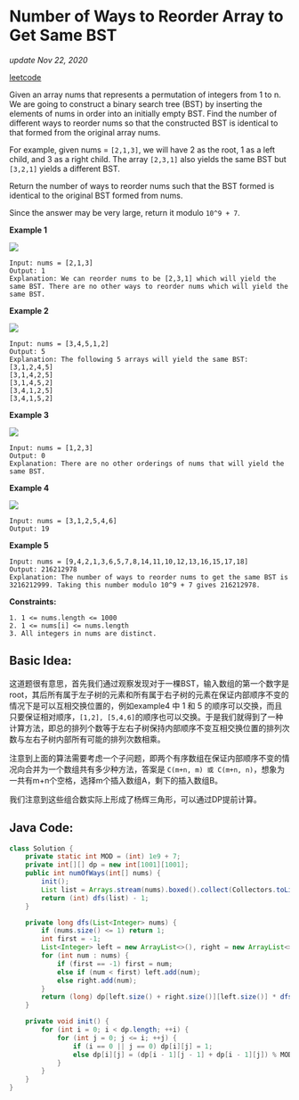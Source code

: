 # Number of Ways to Reorder Array to Get Same BST

_update Nov 22, 2020_

[leetcode](https://leetcode.com/problems/number-of-ways-to-reorder-array-to-get-same-bst/)

Given an array nums that represents a permutation of integers from 1 to n. We are going to construct a binary search tree \(BST\) by inserting the elements of nums in order into an initially empty BST. Find the number of different ways to reorder nums so that the constructed BST is identical to that formed from the original array nums.

For example, given nums = `[2,1,3]`, we will have 2 as the root, 1 as a left child, and 3 as a right child. The array `[2,3,1]` also yields the same BST but `[3,2,1]` yields a different BST.

Return the number of ways to reorder nums such that the BST formed is identical to the original BST formed from nums.

Since the answer may be very large, return it modulo `10^9 + 7`.

**Example 1**

![](https://assets.leetcode.com/uploads/2020/08/12/bb.png)

```text
Input: nums = [2,1,3]
Output: 1
Explanation: We can reorder nums to be [2,3,1] which will yield the same BST. There are no other ways to reorder nums which will yield the same BST.
```

**Example 2**

![](https://assets.leetcode.com/uploads/2020/08/12/ex1.png)

```text
Input: nums = [3,4,5,1,2]
Output: 5
Explanation: The following 5 arrays will yield the same BST: 
[3,1,2,4,5]
[3,1,4,2,5]
[3,1,4,5,2]
[3,4,1,2,5]
[3,4,1,5,2]
```

**Example 3**

![](https://assets.leetcode.com/uploads/2020/08/12/ex4.png)

```text
Input: nums = [1,2,3]
Output: 0
Explanation: There are no other orderings of nums that will yield the same BST.
```

**Example 4**

![](https://assets.leetcode.com/uploads/2020/08/12/abc.png)

```text
Input: nums = [3,1,2,5,4,6]
Output: 19
```

**Example 5**

```text
Input: nums = [9,4,2,1,3,6,5,7,8,14,11,10,12,13,16,15,17,18]
Output: 216212978
Explanation: The number of ways to reorder nums to get the same BST is 3216212999. Taking this number modulo 10^9 + 7 gives 216212978.
```

**Constraints:**

```text
1. 1 <= nums.length <= 1000
2. 1 <= nums[i] <= nums.length
3. All integers in nums are distinct.
```

## Basic Idea:

这道题很有意思，首先我们通过观察发现对于一棵BST，输入数组的第一个数字是root，其后所有属于左子树的元素和所有属于右子树的元素在保证内部顺序不变的情况下是可以互相交换位置的，例如example4 中 1 和 5 的顺序可以交换，而且只要保证相对顺序，`[1,2], [5,4,6]`的顺序也可以交换。于是我们就得到了一种计算方法，即总的排列个数等于左右子树保持内部顺序不变互相交换位置的排列次数与左右子树内部所有可能的排列次数相乘。

注意到上面的算法需要考虑一个子问题，即两个有序数组在保证内部顺序不变的情况向合并为一个数组共有多少种方法，答案是 `C(m+n, m) 或 C(m+n, n)`，想象为一共有m+n个空格，选择m个插入数组A，剩下的插入数组B。

我们注意到这些组合数实际上形成了杨辉三角形，可以通过DP提前计算。

## Java Code:

```java
class Solution {
    private static int MOD = (int) 1e9 + 7;
    private int[][] dp = new int[1001][1001];
    public int numOfWays(int[] nums) {
        init();
        List list = Arrays.stream(nums).boxed().collect(Collectors.toList());
        return (int) dfs(list) - 1;
    }

    private long dfs(List<Integer> nums) {
        if (nums.size() <= 1) return 1;
        int first = -1;
        List<Integer> left = new ArrayList<>(), right = new ArrayList<>();
        for (int num : nums) {
            if (first == -1) first = num;
            else if (num < first) left.add(num);
            else right.add(num);
        }
        return (long) dp[left.size() + right.size()][left.size()] * dfs(left) % MOD * dfs(right) % MOD;
    }

    private void init() {
        for (int i = 0; i < dp.length; ++i) {
            for (int j = 0; j <= i; ++j) {
                if (i == 0 || j == 0) dp[i][j] = 1;
                else dp[i][j] = (dp[i - 1][j - 1] + dp[i - 1][j]) % MOD;
            }
        }
    }
}
```


